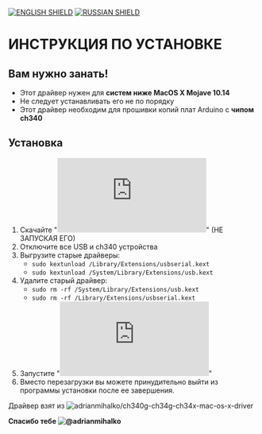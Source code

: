 [![ENGLISH SHIELD](https://img.shields.io/badge/-English-444?style=flat-square)](https://github.com/UBER-BLACK/SoccerRobotsPro/blob/main/src/programs/drivers/ch340/macosx/)
[![RUSSIAN SHIELD](https://img.shields.io/badge/-Русский-08f?style=flat-square)](https://github.com/UBER-BLACK/SoccerRobotsPro/blob/main/src/programs/drivers/ch340/macosx/RU_README.md)
# ИНСТРУКЦИЯ ПО УСТАНОВКЕ
## Вам нужно занать!
- Этот драйвер нужен для **систем ниже MacOS X Mojave 10.14**
- Не следует устанавливать его не по порядку
- Этот драйвер необходим для прошивки копий плат Arduino с **чипом ch340**
## Установка
1. Скачайте "**![Driver.pkg](https://github.com/UBER-BLACK/SoccerRobotsPro/raw/main/src/programs/drivers/macosx/Driver.pkg)**" (НЕ ЗАПУСКАЯ ЕГО)
1. Отключите все USB и ch340 устройства 
1. Выгрузите старые драйверы:
	* `sudo kextunload /Library/Extensions/usbserial.kext`
	* `sudo kextunload /System/Library/Extensions/usb.kext`
1. Удалите старый драйвер:
	* `sudo rm -rf /System/Library/Extensions/usb.kext`
	* `sudo rm -rf /Library/Extensions/usbserial.kext`
1. Запустите "**![Driver.pkg](https://github.com/UBER-BLACK/SoccerRobotsPro/raw/main/src/programs/drivers/macosx/Driver.pkg)**"
1. Вместо перезагрузки вы можете принудительно выйти из программы установки после ее завершения.



Драйвер взят из ![adrianmihalko/ch340g-ch34g-ch34x-mac-os-x-driver](https://github.com/adrianmihalko/ch340g-ch34g-ch34x-mac-os-x-driver)

**Спасибо тебе ![@adrianmihalko](https://github.com/adrianmihalko)**
